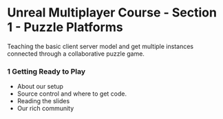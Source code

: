 # Unreal Multiplayer Course - Section 1 - Puzzle Platforms

Teaching the basic client server model and get multiple instances connected through a collaborative puzzle game.

### 1 Getting Ready to Play ###

+ About our setup
+ Source control and where to get code.
+ Reading the slides
+ Our rich community
